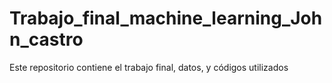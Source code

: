# Trabajo_final_machine_learning_John_castro
Este repositorio contiene el trabajo final, datos, y códigos utilizados
